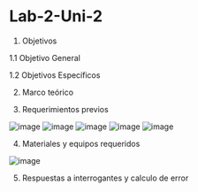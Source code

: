 # Lab-2-Uni-2
1. Objetivos

1.1 Objetivo General

1.2 Objetivos Específicos

2. Marco teórico

3. Requerimientos previos

![image](https://user-images.githubusercontent.com/93958596/149257326-dfddc2b3-4a12-48d5-96c0-326e1f397373.png)
![image](https://user-images.githubusercontent.com/93958596/149257347-725e636b-51c3-4a9a-800f-9a8a27e06613.png)
![image](https://user-images.githubusercontent.com/93958596/149257366-1237530e-4bc9-4429-b3b3-a842abc53546.png)
![image](https://user-images.githubusercontent.com/93958596/149257381-51d91879-76c3-48c4-ab26-052fda84adde.png)
![image](https://user-images.githubusercontent.com/93958596/149257398-8551e700-3675-4137-82f3-189774735144.png)

4. Materiales y equipos requeridos

![image](https://user-images.githubusercontent.com/93958596/149257619-92364683-4e8f-4eec-a16e-9650ee2d8aa5.png)

5. Respuestas a interrogantes y calculo de error

